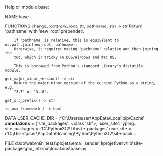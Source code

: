 Help on module base:

NAME
    base

FUNCTIONS
    change_root(new_root: str, pathname: str) -> str
        Return 'pathname' with 'new_root' prepended.

        If 'pathname' is relative, this is equivalent to os.path.join(new_root, pathname).
        Otherwise, it requires making 'pathname' relative and then joining the
        two, which is tricky on DOS/Windows and Mac OS.

        This is borrowed from Python's standard library's distutils module.

    get_major_minor_version() -> str
        Return the major-minor version of the current Python as a string, e.g.
        "3.7" or "3.10".

    get_src_prefix() -> str

    is_osx_framework() -> bool

DATA
    USER_CACHE_DIR = r'C:\Users\user\AppData\Local\pip\Cache'
    __annotations__ = {'site_packages': <class 'str'>, 'user_site': typing...
    site_packages = r'C:\Python312\Lib\site-packages'
    user_site = r'C:\Users\user\AppData\Roaming\Python\Python312\site-pack...

FILE
    d:\do\web\n8n_tests\projets\email_sender_1\projet\venv\lib\site-packages\pip\_internal\locations\base.py


